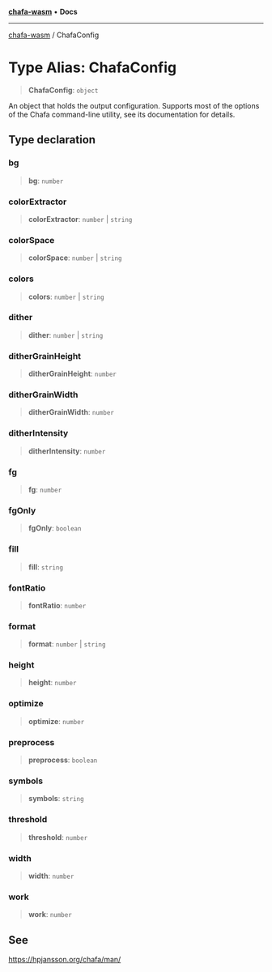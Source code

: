 [**chafa-wasm**](../README.md) • **Docs**

***

[chafa-wasm](../README.md) / ChafaConfig

# Type Alias: ChafaConfig

> **ChafaConfig**: `object`

An object that holds the output configuration.
Supports most of the options of the Chafa command-line utility, see its documentation for details.

## Type declaration

### bg

> **bg**: `number`

### colorExtractor

> **colorExtractor**: `number` \| `string`

### colorSpace

> **colorSpace**: `number` \| `string`

### colors

> **colors**: `number` \| `string`

### dither

> **dither**: `number` \| `string`

### ditherGrainHeight

> **ditherGrainHeight**: `number`

### ditherGrainWidth

> **ditherGrainWidth**: `number`

### ditherIntensity

> **ditherIntensity**: `number`

### fg

> **fg**: `number`

### fgOnly

> **fgOnly**: `boolean`

### fill

> **fill**: `string`

### fontRatio

> **fontRatio**: `number`

### format

> **format**: `number` \| `string`

### height

> **height**: `number`

### optimize

> **optimize**: `number`

### preprocess

> **preprocess**: `boolean`

### symbols

> **symbols**: `string`

### threshold

> **threshold**: `number`

### width

> **width**: `number`

### work

> **work**: `number`

## See

https://hpjansson.org/chafa/man/
